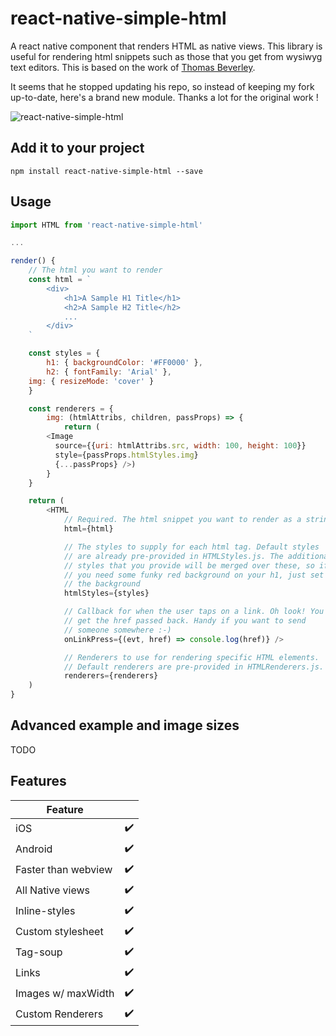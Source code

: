 # react-native-simple-html

A react native component that renders HTML as native views. This library is useful for rendering html snippets such as those that you get from wysiwyg text editors.
This is based on the work of [Thomas Beverley](https://github.com/Thomas101).

It seems that he stopped updating his repo, so instead of keeping my fork up-to-date, here's a brand new module. Thanks a lot for the original work !

![react-native-simple-html](http://i.giphy.com/26tkmjBLvThP0TSak.gif)

## Add it to your project

```
npm install react-native-simple-html --save
```

## Usage

```js
import HTML from 'react-native-simple-html'

...

render() {
	// The html you want to render
	const html = `
		<div>
			<h1>A Sample H1 Title</h1>
			<h2>A Sample H2 Title</h2>
			...
		</div>
	`

	const styles = {
		h1: { backgroundColor: '#FF0000' },
		h2: { fontFamily: 'Arial' },
    img: { resizeMode: 'cover' }
	}

	const renderers = {
	 	img: (htmlAttribs, children, passProps) => {
	 		return (
        <Image
          source={{uri: htmlAttribs.src, width: 100, height: 100}}
          style={passProps.htmlStyles.img}
          {...passProps} />)
	 	}
	}

	return (
		<HTML
			// Required. The html snippet you want to render as a string
			html={html}

			// The styles to supply for each html tag. Default styles
			// are already pre-provided in HTMLStyles.js. The additional
			// styles that you provide will be merged over these, so if
			// you need some funky red background on your h1, just set
			// the background
			htmlStyles={styles}

			// Callback for when the user taps on a link. Oh look! You
			// get the href passed back. Handy if you want to send
			// someone somewhere :-)
			onLinkPress={(evt, href) => console.log(href)} />

			// Renderers to use for rendering specific HTML elements.
			// Default renderers are pre-provided in HTMLRenderers.js.
			renderers={renderers}
	)
}
```

## Advanced example and image sizes

TODO

## Features

| Feature | |
| ------------- | ------------- |
| iOS  | ✔️ |
| Android  | ✔️ |
| Faster than webview  | ✔️ |
| All Native views  | ✔️ |
| Inline-styles  | ✔️ |
| Custom stylesheet  | ✔️ |
| Tag-soup  | ✔️ |
| Links  | ✔️ |
| Images w/ maxWidth | ✔️ |
| Custom Renderers  | ✔️ |
